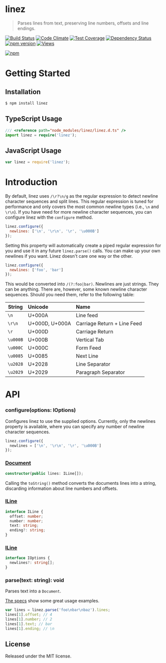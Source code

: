 # linez

> Parses lines from text, preserving line numbers, offsets and line endings.

[![Build Status](https://secure.travis-ci.org/jedmao/linez.svg?branch=master)](http://travis-ci.org/jedmao/linez)
[![Code Climate](https://codeclimate.com/github/jedmao/linez/badges/gpa.svg)](https://codeclimate.com/github/jedmao/linez)
[![Test Coverage](https://codeclimate.com/github/jedmao/linez/badges/coverage.svg)](https://codeclimate.com/github/jedmao/linez)
[![Dependency Status](https://gemnasium.com/jedmao/linez.svg)](https://gemnasium.com/jedmao/linez)
[![npm version](https://badge.fury.io/js/linez.svg)](http://badge.fury.io/js/linez)
[![Views](https://sourcegraph.com/api/repos/github.com/jedmao/linez/counters/views-24h.svg)](https://sourcegraph.com/github.com/jedmao/linez)

[![npm](https://nodei.co/npm/linez.png?downloads=true)](https://nodei.co/npm/linez/)


# Getting Started

## Installation

```bash
$ npm install linez
```

## TypeScript Usage

```ts
/// <reference path="node_modules/linez/linez.d.ts" />
import linez = require('linez');
```

## JavaScript Usage

```js
var linez = require('linez');
```


# Introduction

By default, linez uses `/\r?\n/g` as the regular expression to detect newline character sequences and split lines. This regular expression is tuned for performance and only covers the most common newline types (i.e., `\n` and `\r\n`). If you have need for more newline character sequences, you can configure linez with the `configure` method.

```js
linez.configure({
  newlines: ['\n', '\r\n', '\r', '\u000B']
});
```

Setting this property will automatically create a piped regular expression for you and use it in any future `linez.parse()` calls. You can make up your own newlines if you want. Linez doesn't care one way or the other.

```js
linez.configure({
  newlines: ['foo', 'bar']
});
```

This would be converted into `/(?:foo|bar)`. Newlines are just strings. They can be anything. There are, however, some known newline character sequences. Should you need them, refer to the following table:

| String   | Unicode        | Name                        |
| -------- |:-------------- |:--------------------------- |
| `\n`     | U+000A         | Line feed                   |
| `\r\n`   | U+000D, U+000A | Carriage Return + Line Feed |
| `\r`     | U+000D         | Carriage Return             |
| `\u000B` | U+000B         | Vertical Tab                |
| `\u000C` | U+000C         | Form Feed                   |
| `\u0085` | U+0085         | Next Line                   |
| `\u2028` | U+2028         | Line Separator              |
| `\u2029` | U+2029         | Paragraph Separator         |


# API

### configure(options: IOptions)

Configures linez to use the supplied options. Currently, only the newlines property is available, where you can specify any number of newline character sequences.

```js
linez.configure({
  newlines = ['\n', '\r\n', '\r', '\u000B']
});
```
### [Document](https://github.com/jedmao/linez/blob/master/lib/Document.ts)

```ts
constructor(public lines: ILine[]);
```

Calling the `toString()` method converts the documents lines into a string, discarding information about line numbers and offsets.

### [ILine](https://github.com/jedmao/linez/blob/master/lib/ILine.ts)

```ts
interface ILine {
  offset: number;
  number: number;
  text: string;
  ending?: string;
}
```

### [ILine](https://github.com/jedmao/linez/blob/master/lib/IOptions.ts)

```ts
interface IOptions {
  newlines?: string[];
}
```

### parse(text: string): void

Parses text into a `Document`.

[The specs](https://github.com/jedmao/linez/blob/master/test/spec/lib/linez.ts) show some great usage examples.

```ts
var lines = linez.parse('foo\nbar\nbaz').lines;
lines[1].offset; // 4
lines[1].number; // 2
lines[1].text; // bar
lines[1].ending; // \n
```


## License

Released under the MIT license.
